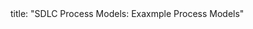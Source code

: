 <frontmatter>
title: "SDLC Process Models: Exaxmple Process Models"
</frontmatter>

<include src="navbar.md" boilerplate />

<include src="container-inPage-asFlat.md" boilerplate />